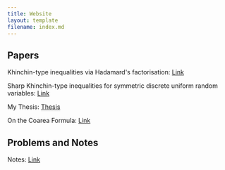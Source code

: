 ```yaml
---
title: Website
layout: template
filename: index.md
---
```


## Papers

Khinchin-type inequalities via Hadamard's factorisation: <a href="https://arxiv.org/abs/2102.09500">Link</a>

Sharp Khinchin-type inequalities for symmetric discrete uniform random variables: <a href="https://arxiv.org/abs/1912.13345">Link</a>

My Thesis: <a href="https://github.com/Dahoas/Notes/blob/master/TkoczResearch/mastersThesis/Draft%203/thesis_draft_3.pdf">Thesis</a>

On the Coarea Formula: <a href="https://github.com/Dahoas/Notes/blob/master/Spring%202020%20and%20Prior/CoAreaReport.pdf">Link</a>

## Problems and Notes

Notes: <a href="https://github.com/Dahoas/Notes">Link</a>

